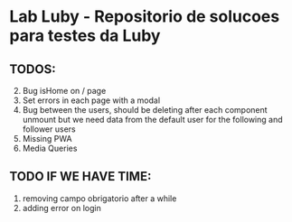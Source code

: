 # Lab Luby - Repositorio de solucoes para testes da Luby

## TODOS:

2. Bug isHome on / page
3. Set errors in each page with a modal
4. Bug between the users, should be deleting after each component unmount but we need data from the default user for the following and follower users
5. Missing PWA
6. Media Queries

## TODO IF WE HAVE TIME:

1. removing campo obrigatorio after a while
2. adding error on login
